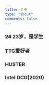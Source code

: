 ```yaml
---
title: 关于
type: "about"
comments: false
---
```


### ~~24~~ 23岁，是学生
### TTG爱好者
### HUSTER
### Intel DCG(2020)
